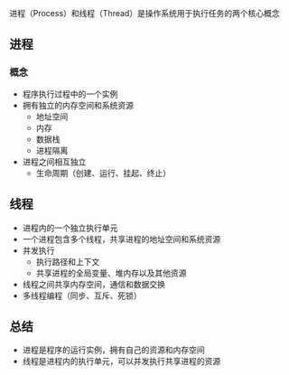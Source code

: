 进程（Process）和线程（Thread）是操作系统用于执行任务的两个核心概念
## 进程
### 概念

- 程序执行过程中的一个实例
- 拥有独立的内存空间和系统资源
	- 地址空间
	- 内存
	- 数据栈
	- 进程隔离
- 进程之间相互独立
	- 生命周期（创建、运行、挂起、终止）
## 线程

- 进程内的一个独立执行单元
- 一个进程包含多个线程，共享进程的地址空间和系统资源
- 并发执行
	- 执行路径和上下文
	- 共享进程的全局变量、堆内存以及其他资源
- 线程之间共享内存空间，通信和数据交换
- 多线程编程（同步、互斥、死锁）
## 总结

- 进程是程序的运行实例，拥有自己的资源和内存空间
- 线程是进程内的执行单元，可以并发执行共享进程的资源

